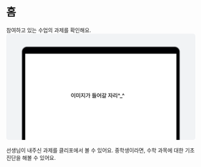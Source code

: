 # 홈
참여하고 있는 수업의 과제를 확인해요.
![이미지](./img/example.png)
<p></p>

선생님이 내주신 과제를 클리포에서 볼 수 있어요.
중학생이라면, 수학 과목에 대한 기초진단을 해볼 수 있어요.